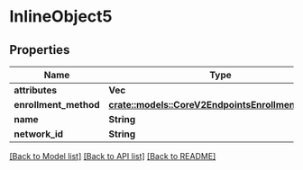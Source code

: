 # InlineObject5

## Properties

Name | Type | Description | Notes
------------ | ------------- | ------------- | -------------
**attributes** | **Vec<String>** |  | 
**enrollment_method** | [**crate::models::CoreV2EndpointsEnrollmentMethod**](_core_v2_endpoints_enrollmentMethod.md) |  | 
**name** | **String** |  | 
**network_id** | **String** |  | 

[[Back to Model list]](../README.md#documentation-for-models) [[Back to API list]](../README.md#documentation-for-api-endpoints) [[Back to README]](../README.md)


